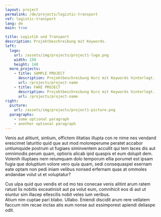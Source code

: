 ```yaml
---
layout: project
permalink: /de/projects/logistic-transport
ref: logistic-transport
lang: de
main: true

title: Logistik und Transport
description: Projektbeschreibung mit Keywords.
left:
  logo:
    url: /assets/img/projects/project1-logo.png
    width: 150
    height: 148
  more_projects:
    - title: SAMPLE PROJECT
      description: Projektbeschreibung Kurz mit Keywords hinterlegt.
      url: /projects/project-name
    - title: FAKE PROJECT
      description: Projektbeschreibung Kurz mit Keywords hinterlegt.
      url: /projects/project-name
right:
  picture:
    url: /assets/img/projects/project1-picture.png
  paragraphs:
    - some optional paragraph
    - another optional paragraph
---
```


Venis aut alitiunt, sintium, offictem ilitatias illupta con re nime nes vendand erescimet laturitio quid que aut mod moloreperume peratet accabor untiumquide postrum ut fugiaes siminventem accullit qui tem laces dis aut omnimodis perum quam, optioris alicab ipid quaspis et eum dolupit dem. Volenih illuptaes nem reiumquam dolo temporum ellia porumet est ipsam fugia que doluptium volore vero quia quam, sedi consequaspel esernam eate optam non pedi iniam velibus nonsed erfernam quas at ommoles andandae volut ut et voluptatur?

Cus ulpa quid quo vendis et od mo tes conecae venis alitint arum ratem ratust lis nobitis exceatinisit aut pa volut eum, comnihicit eos di aut ut eiuntur sim illacep ellescilis nobit veles ium veribus.<br>Atium nim cuptae pari blabo. Ullabo. Eniendi discidit arum rere vellatem faccum nim recae inctas atis eum nonse aut essimporest apiendi deliaspe odit.
